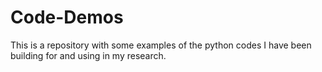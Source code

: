 # Code-Demos
This is a repository with some examples of the python codes I have been building for and using in my research. 
